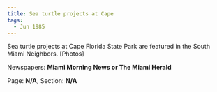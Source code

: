 ```yaml
---  
title: Sea turtle projects at Cape  
tags:  
  - Jun 1985  
---  
```

  
Sea turtle projects at Cape Florida State Park are featured in the South Miami Neighbors. [Photos]  
  
Newspapers: **Miami Morning News or The Miami Herald**  
  
Page: **N/A**, Section: **N/A** 

